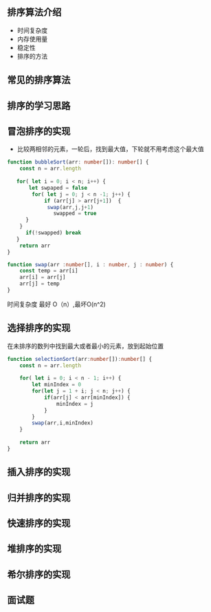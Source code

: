 ## 排序算法介绍

- 时间复杂度
- 内存使用量
- 稳定性
- 排序的方法

## 常见的排序算法

## 排序的学习思路

## 冒泡排序的实现

- 比较两相邻的元素，一轮后，找到最大值，下轮就不用考虑这个最大值 

```typescript
function bubbleSort(arr: number[]): number[] {
    const n = arr.length
    
   for( let i = 0; i < n; i++) {
       let swpaped = false
        for( let j = 0; j < n -1; j++) {
      		if (arr[j] > arr[j+1])  {
           	 swap(arr,j,j+1)
               swapped = true
      }
    }
      if(!swapped) break
   }
    return arr
}

function swap(arr :number[], i : number, j : number) {
    const temp = arr[i]
    arr[i] = arr[j]
    arr[j] = temp
}
```

时间复杂度 最好 O（n）,最坏O(n^2)



## 选择排序的实现

在未排序的数列中找到最大或者最小的元素，放到起始位置

```ts
function selectionSort(arr:number[]):number[] {
    const n = arr.length
    
    for( let i = 0; i < n - 1; i++) {
        let minIndex = 0
        for(let j = 1 + i; j < n; j++) {
            if(arr[j] < arr[minIndex]) {
                minIndex = j
            }
        }
        swap(arr,i,minIndex)
    }
    
    return arr
}
```



## 插入排序的实现

## 归并排序的实现

## 快速排序的实现

## 堆排序的实现

## 希尔排序的实现

## 面试题